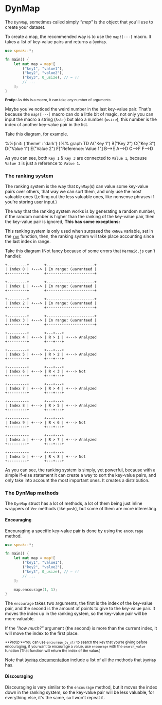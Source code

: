 <!-- {{ use_mermaid }} -->

# DynMap

The `DynMap`, sometimes called simply _"map"_ is the object that you'll use to create your dataset.

To create a map, the recommended way is to use the `map![···]` macro. It takes a list of key-value pairs and returns a `DynMap`.

```rust
use speak::*;

fn main() {
	let mut map = map![
		("key1", "value1"),
		("key2", "value2"),
		("key3", 0_usize), // ← !!
		// ...
	];
}
```

<small>**Protip:** As this is a macro, it can take any number of arguments.</small>

Maybe you've noticed the weird number in the last key-value pair. That's because the `map![···]` macro can do a little bit of magic, not only you can input the macro a string (`&str`) but also a number (`usize`), this number is the index of another key-value pair in the list.

Take this diagram, for example.

<!-- <div class="mermaid"> -->
%%{init: {'theme' : 'dark'} }%%
graph TD
A("Key 1")
B("Key 2")
C("Key 3")
D("Value 1")
E("Value 2")
F["Reference: Value 1"]
B-->E
A-->D
C-->F
F-->D
<!-- </div> -->

<!-- <script>mermaid.initialize({ startOnLoad: true });</script> -->

As you can see, both `Key 1` & `Key 3` are connected to `Value 1`, because `Value 3` is just a reference to `Value 1`.

### The ranking system

The ranking system is the way that `DynMap`(s) can value some key-value pairs over others, that way we can sort them, and only use the most valuable ones (Lefting out the less valuable ones, like nonsense phrases if you're storing user input.)

The way that the ranking system works is by generating a random number, if the random number is higher than the ranking of the key-value pair, then the key-value pair is ignored, **This has some exceptions:**

This ranking system is only used when surpased the `RANGE` variable, set in the [`run`][run] function, then, the ranking system will take place accounting since the last index in range.

Take this diagram (Not fancy because of some errors that `Mermaid.js` can't handle):

```text
+---------+       +----------------------+
| Index 0 | +---> | In range: Guaranteed |
+---------+       +----------------------+

+---------+       +----------------------+
| Index 1 | +---> | In range: Guaranteed |
+---------+       +----------------------+

+---------+       +----------------------+
| Index 2 | +---> | In range: Guaranteed |
+---------+       +----------------------+

+---------+       +----------------------+
| Index 3 | +---> | In range: Guaranteed |
+---------+       +----------------------+

+---------+       +---+---+
| Index 4 | +---> | R > 1 | +---> Analyzed
+---------+       +---+---+

+---------+       +---+---+
| Index 5 | +---> | R > 2 | +---> Analyzed
+---------+       +---+---+

+---------+       +---+---+
| Index 6 | +---> | R < 3 | +---> Not
+---------+       +---+---+

+---------+       +---+---+
| Index 7 | +---> | R > 4 | +---> Analyzed
+---------+       +---+---+

+---------+       +---+---+
| Index 8 | +---> | R > 5 | +---> Analyzed
+---------+       +---+---+

+---------+       +---+---+
| Index 9 | +---> | R < 6 | +---> Not
+---------+       +---+---+

+---------+       +---+---+
| Index a | +---> | R > 7 | +---> Analyzed
+---------+       +---+---+

+---------+       +---+---+
| Index b | +---> | R < 8 | +---> Not
+---------+       +---+---+
```

As you can see, the ranking system is simply, yet powerful, because with a simple if-else statement it can create a way to sort the key-value pairs, and only take into account the most important ones. It creates a distribution.

### The DynMap methods

The `DynMap` struct has a lot of methods, a lot of them being just inline wrappers of `Vec` methods (like `push`), but some of them are more interesting.

#### Encouraging

Encouraging a specific key-value pair is done by using the `encourage` method.

```rust
use speak::*;

fn main() {
	let mut map = map![
		("key1", "value1"),
		("key2", "value2"),
		("key3", 0_usize), // ← !!
		// ...
	];

	map.encourage(1, 1);
}
```

The `encourage` takes two arguments, the first is the index of the key-value pair, and the second is the amount of points to give to the key-value pair. It moves the index up in the ranking system, so the key-value pair will be more valuable.

If the *"how much?"* argument (the second) is more than the current index, it will move the index to the first place.

<small>**Protip:**You can use `encourage_by_str` to search the key that you're giving before encouraging, if you want to encourage a value, use `encourage` with the `search_value` function (That function will return the index of the value.)</small>

Note that [`DynMap` documentation][dynmap_doc] include a list of all the methods that `DynMap` has.

#### Discouraging

Discouraging is very similar to the `encourage` method, but it moves the index down in the ranking system, so the key-value pair will be less valuable, for everything else, it's the same, so I won't repeat it.

[run]: ../fn/run.md
[dynmap_doc]: https://docs.rs/speak/latest/speak/struct.DynMap.html